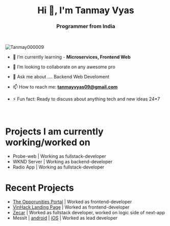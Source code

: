 <h1 align="center">Hi 👋, I'm Tanmay Vyas</h1>
<h3 align="center">Programmer from India</h3>

<br>

<p align="left"> <img src="https://komarev.com/ghpvc/?username=Tanmay000009&label=Profile%20views&color=0e75b6&style=flat" alt="Tanmay000009" /> </p>

- 🌱 I’m currently learning - **Microservices, Frontend Web**

- 👯 I’m looking to collaborate on any awesome pro

- 💬 Ask me about .... Backend Web Develoment 

- 📫 How to reach me: **tanmayvyas09@gmail.com**

- ⚡ Fun fact: Ready to discuss about anything tech and new ideas 24*7
<br>
<h1> Projects I am currently working/worked on </h1>


- Probe-web | Working as fullstack-developer
- WKND Server | Working as backend-developer
- Radio App | Working as fullstack-developer

<h1> Recent Projects </h1>

- [The Opporunities Portal](https://www.theopportunitiesportal.com/) | Worked as frontend-developer
- [VinHack Landing Page](https://vinhack.vinnovateit.com/) | Worked as frontend-developer
- [Zecar](https://zecar.com/) | Worked as fullstack developer, worked on logic side of next-app
- MessIt | [android](https://play.google.com/store/apps/details?id=com.vinnovateit.messit) | [iOS](https://apps.apple.com/in/app/messit/id6443450483) | Worked as lead developer
